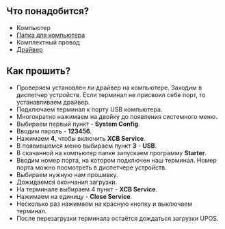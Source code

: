 <style>
   .markdown-content h2 {  
      margin-top: 2rem; 
      margin-bottom: 2rem; 
      font-size: 1.875rem; 
   }
   .markdown-content ul {
      list-style-type: disc; 
      font-size: 1.25rem; 
      display: flex; 
      flex-direction: column; 
      gap: 1rem; 
      padding-left: 20px; 
   }
   .markdown-content a:hover {
      text-decoration: underline;
   }
</style>

## <a id="1">Что понадобится?</a>

- Компьютер
- [Папка для компьютера](https://disk.yandex.ru/d/jt5WS_fWPZHaUg)
- Комплектный провод
- [Драйвер](https://disk.yandex.ru/d/0XtlL9aZeqnAHA)

## <a id="2">Как прошить?</a>

- Проверяем установлен ли драйвер на компьютере. Заходим в диспетчер устройств. Если терминал не присвоил себе порт, то устанавливаем драйвер.
- Подключаем терминал к порту USB компьютера.
- Многократно нажимаем на двойку до появления системного меню.
- Выбираем первый пункт - **System Config**.
- Вводим пароль - **123456**.
- Нажимаем **4**, чтобы включить **XCB Service**.
- В появившемся меню выбираем пункт **3** - **USB**.
- В скачанной на компьютер папке запускаем программу **Starter**.
- Вводим номер порта, на котором подключен наш терминал. Номер порта можно посмотреть в диспетчере устройств.
- Выбираем нужную нам прошивку.
- Дожидаемся окончания загрузки.
- На терминале выбираем 4 пункт - **XCB Service**.
- Нажимаем на единицу - **Close Service**.
- Несколько раз нажимаем на красную кнопку и выключаем терминал.
- После перезагрузки терминала остаётся дождаться загрузки UPOS.

